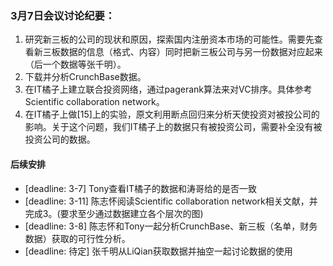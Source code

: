 ### 3月7日会议讨论纪要：

1. 研究新三板的公司的现状和原因，探索国内注册资本市场的可能性。需要先查看新三板数据的信息（格式、内容）同时把新三板公司与另一份数据对应起来（后一个数据等张千明）。
2. 下载并分析CrunchBase数据。
3. 在IT橘子上建立联合投资网络，通过pagerank算法来对VC排序。具体参考Scientific collaboration network。
4. 在IT橘子上做[15]上的实验，原文利用断点回归来分析天使投资对被投公司的影响。关于这个问题，我们IT橘子上的数据只有被投资公司，需要补全没有被投资公司的数据。

 #### 后续安排

- [deadline: 3-7] Tony查看IT橘子的数据和涛哥给的是否一致
- [deadline: 3-11] 陈志怀阅读Scientific collaboration network相关文献，并完成3。(要求至少通过数据建立各个层次的图)
- [deadline: 3-8] 陈志怀和Tony一起分析CrunchBase、新三板（名单，财务数据）获取的可行性分析。
- [deadline: 待定] 张千明从LiQian获取数据并抽空一起讨论数据的使用